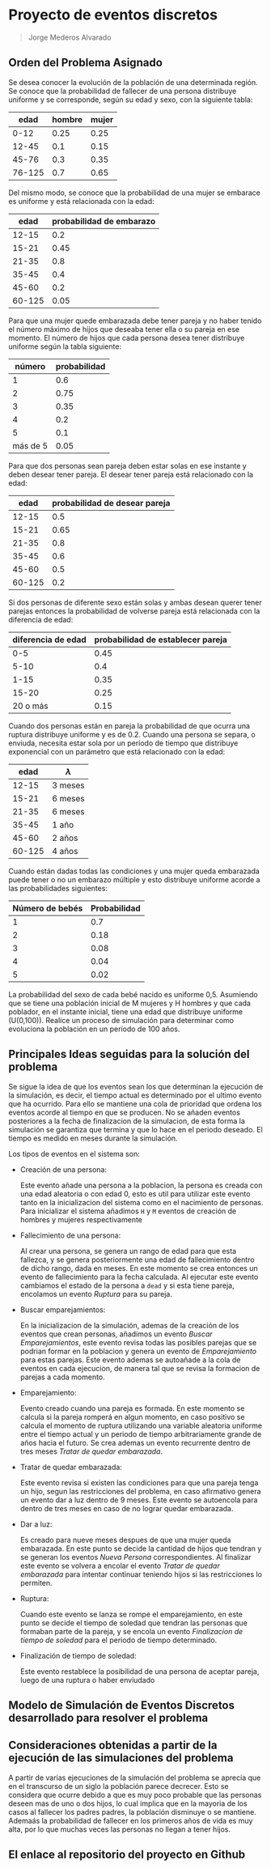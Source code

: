 # Proyecto de eventos discretos

> Jorge Mederos Alvarado

## Orden del Problema Asignado

Se desea conocer la evolución de la población de una determinada región. Se conoce que la probabilidad de fallecer de una persona distribuye uniforme y se corresponde, según su edad y sexo, con la siguiente tabla:

| edad   | hombre | mujer |
| ------ | ------ | ----- |
| 0-12   | 0.25   | 0.25  |
| 12-45  | 0.1    | 0.15  |
| 45-76  | 0.3    | 0.35  |
| 76-125 | 0.7    | 0.65  |

Del mismo modo, se conoce que la probabilidad de una mujer se embarace es uniforme y está relacionada con la edad:

| edad   | probabilidad de embarazo |
| ------ | ------------------------ |
| 12-15  | 0.2                      |
| 15-21  | 0.45                     |
| 21-35  | 0.8                      |
| 35-45  | 0.4                      |
| 45-60  | 0.2                      |
| 60-125 | 0.05                     |

Para que una mujer quede embarazada debe tener pareja y no haber tenido el número máximo de hijos que deseaba tener ella o su pareja en ese momento. El número de hijos que cada persona desea tener distribuye uniforme según la tabla siguiente:

| número   | probabilidad |
| -------- | ------------ |
| 1        | 0.6          |
| 2        | 0.75         |
| 3        | 0.35         |
| 4        | 0.2          |
| 5        | 0.1          |
| más de 5 | 0.05         |

Para que dos personas sean pareja deben estar solas en ese instante y deben desear tener pareja. El desear tener pareja está relacionado con la edad:

| edad   | probabilidad de desear pareja |
| ------ | ----------------------------- |
| 12-15  | 0.5                           |
| 15-21  | 0.65                          |
| 21-35  | 0.8                           |
| 35-45  | 0.6                           |
| 45-60  | 0.5                           |
| 60-125 | 0.2                           |

Si dos personas de diferente sexo están solas y ambas desean querer tener parejas entonces la probabilidad de volverse pareja está relacionada con la diferencia de edad:

| diferencia de edad | probabilidad de establecer pareja |
| ------------------ | --------------------------------- |
| 0-5                | 0.45                              |
| 5-10               | 0.4                               |
| 1-15               | 0.35                              |
| 15-20              | 0.25                              |
| 20 o más           | 0.15                              |

Cuando dos personas están en pareja la probabilidad de que ocurra una ruptura distribuye uniforme y es de 0.2. Cuando una persona se separa, o enviuda, necesita estar sola por un período de tiempo que distribuye exponencial con un parámetro que está relacionado con la edad:

| edad   | $\lambda$ |
| ------ | --------- |
| 12-15  | 3 meses   |
| 15-21  | 6 meses   |
| 21-35  | 6 meses   |
| 35-45  | 1 año     |
| 45-60  | 2 años    |
| 60-125 | 4 años    |

Cuando están dadas todas las condiciones y una mujer queda embarazada puede tener o no un embarazo múltiple y esto distribuye uniforme acorde a las probabilidades siguientes:

| Número de bebés | Probabilidad |
| --------------- | ------------ |
| 1               | 0.7          |
| 2               | 0.18         |
| 3               | 0.08         |
| 4               | 0.04         |
| 5               | 0.02         |

La probabilidad del sexo de cada bebé nacido es uniforme 0,5. Asumiendo que se tiene una población inicial de M mujeres y H hombres y que cada poblador, en el instante inicial, tiene una edad que distribuye uniforme (U(0,100)). Realice un proceso de simulación para determinar como evoluciona la población en un período de 100 años.

## Principales Ideas seguidas para la solución del problema

Se sigue la idea de que los eventos sean los que determinan la ejecución de la simulación, es decir, el tiempo actual es determinado por el ultimo evento que ha ocurrido. Para ello se mantiene una cola de prioridad que ordena los eventos acorde al tiempo en que se producen. No se añaden eventos posteriores a la fecha de finalizacion de la simulacion, de esta forma la simulación se garantiza que termina y que lo hace en el periodo deseado. El tiempo es medido en meses durante la simulación.

Los tipos de eventos en el sistema son:

- Creación de una persona:

  Este evento añade una persona a la poblacion, la persona es creada con una edad aleatoria o con edad 0, esto es util para utilizar este evento tanto en la inicializacion del sistema como en el nacimiento de personas. Para inicializar el sistema añadimos `H` y `M` eventos de creación de hombres y mujeres respectivamente

- Fallecimiento de una persona:

  Al crear una persona, se genera un rango de edad para que esta fallezca, y se genera posteriormente una edad de fallecimiento dentro de dicho rango, dada en meses. En este momento se crea entonces un evento de fallecimiento para la fecha calculada. Al ejecutar este evento cambiamos el estado de la persona a `dead` y si esta tiene pareja, encolamos un evento _Ruptura_ para su pareja.

- Buscar emparejamientos:

  En la inicializacion de la simulación, ademas de la creación de los eventos que crean personas, añadimos un evento _Buscar Emparejamientos_, este evento revisa todas las posibles parejas que se podrian formar en la poblacion y genera un evento de _Emparejamiento_ para estas parejas. Este evento ademas se autoañade a la cola de eventos en cada ejecucion, de manera tal que se revisa la formacion de parejas a cada momento.

- Emparejamiento:

  Evento creado cuando una pareja es formada. En este momento se calcula si la pareja romperá en algun momento, en caso positivo se calcula el momento de ruptura utilizando una variable aleatoria uniforme entre el tiempo actual y un periodo de tiempo arbitrariamente grande de años hacia el futuro. Se crea ademas un evento recurrente dentro de tres meses _Tratar de quedar embarazada_.

- Tratar de quedar embarazada:

  Este evento revisa si existen las condiciones para que una pareja tenga un hijo, segun las restricciones del problema, en caso afirmativo genera un evento dar a luz dentro de 9 meses. Este evento se autoencola para dentro de tres meses en caso de no lograr quedar embarazada.

- Dar a luz:

  Es creado para nueve meses despues de que una mujer queda embarazada. En este punto se decide la cantidad de hijos que tendran y se generan los eventos _Nueva Persona_ correspondientes. Al finalizar este evento se volvera a encolar el evento _Tratar de quedar embarazada_ para intentar continuar teniendo hijos si las restricciones lo permiten.

- Ruptura:

  Cuando este evento se lanza se rompe el emparejamiento, en este punto se decide el tiempo de soledad que tendran las personas que formaban parte de la pareja, y se encola un evento _Finalizacion de tiempo de soledad_ para el periodo de tiempo determinado.

- Finalización de tiempo de soledad:

  Este evento restablece la posibilidad de una persona de aceptar pareja, luego de una ruptura o haber enviudado

## Modelo de Simulación de Eventos Discretos desarrollado para resolver el problema

## Consideraciones obtenidas a partir de la ejecución de las simulaciones del problema

A partir de varias ejecuciones de la simulación del problema se aprecia que en el transcurso de un siglo la población parece decrecer. Esto se considera que ocurre debido a que es muy poco probable que las personas deseen mas de uno o dos hijos, lo cual implica que en la mayoria de los casos al fallecer los padres padres, la población disminuye o se mantiene. Ademaás la probabilidad de fallecer en los primeros años de vida es muy alta, por lo que muchas veces las personas no llegan a tener hijos.

## El enlace al repositorio del proyecto en Github

[](https://github.com/jmederosalvarado/evolving-population)
